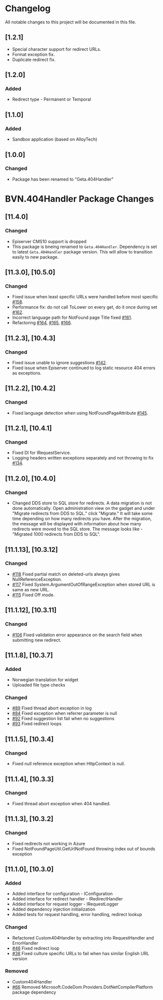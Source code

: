 # Changelog

All notable changes to this project will be documented in this file.

## [1.2.1]
- Special character support for redirect URLs.
- Format exception fix.
- Duplicate redirect fix.

## [1.2.0]

### Added
- Redirect type - Permanent or Temporal

## [1.1.0]

### Added
- Sandbox application (based on AlloyTech)

## [1.0.0]

### Changed
- Package has been renamed to "Geta.404Handler"

# BVN.404Handler Package Changes

## [11.4.0]

### Changed

- Episerver CMS10 support is dropped
- This package is bneing renamed to `Geta.404Handler`. Dependency is set to latest `Geta.404Handler` package version. This will allow to transition easily to new package.


## [11.3.0], [10.5.0]

### Changed

- Fixed issue when least specific URLs were handled before most specific [#158](https://github.com/Geta/404handler/issues/158).
- Performance fix: do not call ToLower on every get, do it once during set [#162](https://github.com/Geta/404handler/issues/162).
- Incorrect language path for NotFound page Title fixed [#161](https://github.com/Geta/404handler/issues/161).
- Refactoring [#164](https://github.com/Geta/404handler/issues/164), [#165](https://github.com/Geta/404handler/issues/165), [#166](https://github.com/Geta/404handler/issues/166).

## [11.2.3], [10.4.3]

### Changed
- Fixed issue unable to ignore suggestions [#142](https://github.com/Geta/404handler/issues/142).
- Fixed issue when Episerver continued to log static resource 404 errors as exceptions.

## [11.2.2], [10.4.2]

### Changed
- Fixed language detection when using NotFoundPageAttribute [#145](https://github.com/Geta/404handler/issues/145).

## [11.2.1], [10.4.1]

### Changed
- Fixed DI for IRequestService.
- Logging headers written exceptions separately and not throwing to fix [#134](https://github.com/Geta/404handler/issues/134).

## [11.2.0], [10.4.0]

### Changed
- Changed DDS store to SQL store for redirects. A data migration is not done automatically. Open administration view on the gadget and under "Migrate redirects from DDS to SQL." click "Migrate." It will take some time depending on how many redirects you have. After the migration, the message will be displayed with information about how many redirects were moved to the SQL store. The message looks like - "Migrated 1000 redirects from DDS to SQL".

## [11.1.13], [10.3.12]

### Changed
- [#118](https://github.com/Geta/404handler/issues/118) Fixed partial match on deleted-urls always gives NullReferenceException.
- [#117](https://github.com/Geta/404handler/issues/117) Fixed System.ArgumentOutOfRangeException when stored URL is same as new URL.
- [#115](https://github.com/Geta/404handler/issues/115) Fixed Off mode.

## [11.1.12], [10.3.11]

### Changed
- [#106](https://github.com/Geta/404handler/issues/106) Fixed validation error appearance on the search field when submitting new redirect.

## [11.1.8], [10.3.7]

### Added
- Norwegian translation for widget
- Uploaded file type checks

### Changed
- [#89](https://github.com/Geta/404handler/issues/89) Fixed thread abort exception in log
- [#84](https://github.com/Geta/404handler/issues/84) Fixed exception when referrer parameter is null
- [#92](https://github.com/Geta/404handler/issues/92) Fixed suggestion list fail when no suggestions
- [#93](https://github.com/Geta/404handler/issues/93) Fixed redirect loops

## [11.1.5], [10.3.4]

### Changed
- Fixed null reference exception when HttpContext is null.

## [11.1.4], [10.3.3]

### Changed
- Fixed thread abort exception when 404 handled.

## [11.1.3], [10.3.2]

### Changed
- Fixed redirects not working in Azure
- Fixed NotFoundPageUtil.GetUrlNotFound throwing index out of bounds exception

## [11.1.0], [10.3.0]

### Added
- Added interface for configuration - IConfiguration
- Added interface for redirect handler - IRedirectHandler
- Added interface for request logger - IRequestLogger
- Added dependency injection initialization
- Added tests for request handling, error handling, redirect lookup

### Changed
- Refactored Custom404Handler by extracting into RequestHandler and ErrorHandler
- [#46](https://github.com/Geta/404handler/issues/46) Fixed redirect loop
- [#38](https://github.com/Geta/404handler/issues/38) Fixed culture specific URLs to fail when has similar English URL version

### Removed
- Custom404Handler
- [#66](https://github.com/Geta/404handler/issues/66) Removed Microsoft.CodeDom.Providers.DotNetCompilerPlatform package dependency
